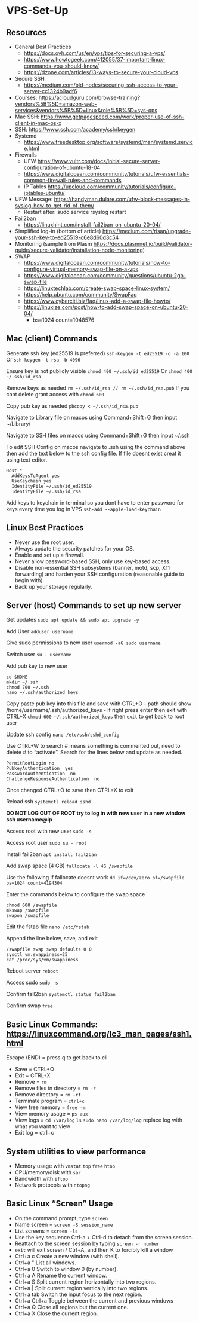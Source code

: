 # VPS-Set-Up

## Resources
* General Best Practices 
    * https://docs.ovh.com/us/en/vps/tips-for-securing-a-vps/ 
    * https://www.howtogeek.com/412055/37-important-linux-commands-you-should-know/
    * https://dzone.com/articles/13-ways-to-secure-your-cloud-vps 
* Secure SSH
    * https://medium.com/bld-nodes/securing-ssh-access-to-your-server-cc1324b9adf6 
* Courses: https://acloudguru.com/browse-training?vendors%5B%5D=amazon-web-services&vendors%5B%5D=linux&role%5B%5D=sys-ops
* Mac SSH: https://www.getpagespeed.com/work/proper-use-of-ssh-client-in-mac-os-x 
* SSH: https://www.ssh.com/academy/ssh/keygen 
* Systemd
    * https://www.freedesktop.org/software/systemd/man/systemd.service.html 
* Firewalls 
    * UFW https://www.vultr.com/docs/initial-secure-server-configuration-of-ubuntu-18-04 
    * https://www.digitalocean.com/community/tutorials/ufw-essentials-common-firewall-rules-and-commands 
    * IP Tables https://upcloud.com/community/tutorials/configure-iptables-ubuntu/ 
* UFW Message: https://handyman.dulare.com/ufw-block-messages-in-syslog-how-to-get-rid-of-them/ 
    * Restart after: sudo service rsyslog restart
* Fail2ban 
    * https://linuxhint.com/install_fail2ban_on_ubuntu_20-04/  
* Simplified log-in (bottom of article) https://medium.com/risan/upgrade-your-ssh-key-to-ed25519-c6e8d60d3c54 
* Monitoring (sample from Plasm https://docs.plasmnet.io/build/validator-guide/secure-validator/installation-node-monitoring)
* SWAP
    * https://www.digitalocean.com/community/tutorials/how-to-configure-virtual-memory-swap-file-on-a-vps
    * https://www.digitalocean.com/community/questions/ubuntu-2gb-swap-file 
    * https://linuxtechlab.com/create-swap-space-linux-system/
    * https://help.ubuntu.com/community/SwapFaq
    * https://www.cyberciti.biz/faq/linux-add-a-swap-file-howto/
    * https://linuxize.com/post/how-to-add-swap-space-on-ubuntu-20-04/
        * bs=1024 count=1048576

## Mac (client) Commands
Generate ssh key (ed25519 is preferred)
`ssh-keygen -t ed25519 -o -a 100`
Or
`ssh-keygen -t rsa -b 4096`

Ensure key is not publicly visible
`chmod 400 ~/.ssh/id_ed25519`
Or 
`chmod 400 ~/.ssh/id_rsa`

Remove keys as needed
`rm ~/.ssh/id_rsa // rm ~/.ssh/id_rsa.pub`
If you cant delete grant access with
`chmod 600` 

Copy pub key as needed
`pbcopy < ~/.ssh/id_rsa.pub`

Navigate to Library file on macos using Command+Shift+G then input ~/Library/

Navigate to SSH files on macos using Command+Shift+G then input ~/.ssh

To edit SSH Config on macos navigate to .ssh using the command above then add the text below to the ssh config file. If file doesnt exist creat it using text editor.
```
Host *
  AddKeysToAgent yes
  UseKeychain yes
  IdentityFile ~/.ssh/id_ed25519
  IdentityFile ~/.ssh/id_rsa
```

Add keys to keychain in terminal so you dont have to enter password for keys every time you log in VPS
`ssh-add --apple-load-keychain`

## Linux Best Practices
- Never use the root user.
- Always update the security patches for your OS.
- Enable and set up a firewall.
- Never allow password-based SSH, only use key-based access.
- Disable non-essential SSH subsystems (banner, motd, scp, X11 forwarding) and harden your SSH configuration (reasonable guide to begin with).
- Back up your storage regularly.

## Server (host) Commands to set up new server
Get updates
`sudo apt update && sudo apt upgrade -y`

Add User
`adduser username`

Give sudo permissions to new user
`usermod -aG sudo username`

Switch user
`su - username`

Add pub key to new user
```
cd $HOME
mkdir ~/.ssh
chmod 700 ~/.ssh
nano ~/.ssh/authorized_keys
```

Copy paste pub key into this file and save with CTRL+O - path should show /home/username/.ssh/authorized_keys - if right press enter then exit with CTRL+X
`chmod 600 ~/.ssh/authorized_keys` then `exit` to get back to root user

Update ssh config
`nano /etc/ssh/sshd_config`

Use CTRL+W to search # means something is commented out, need to delete # to “activate”. Search for the lines below and update as needed.
```
PermitRootLogin no
PubkeyAuthentication  yes
PasswordAuthentication  no
ChallengeResponseAuthentication  no
```

Once changed CTRL+O to save then CTRL+X to exit

Reload ssh 
`systemctl reload sshd`

**DO NOT LOG OUT OF ROOT try to log in with new user in a new window ssh username@ip**

Access root with new user
`sudo -s`

Access root user
`sudo su - root`

Install fail2ban
`apt install fail2ban`

Add swap space (4 GB)
`fallocate -l 4G /swapfile`

Use the following if fallocate doesnt work `dd if=/dev/zero of=/swapfile bs=1024 count=4194304`

Enter the commands below to configure the swap space
```
chmod 600 /swapfile
mkswap /swapfile
swapon /swapfile
```

Edit the fstab file `nano /etc/fstab`

Append the line below, save, and exit
```
/swapfile swap swap defaults 0 0
sysctl vm.swappiness=25
cat /proc/sys/vm/swappiness
```

Reboot server
`reboot`

Access sudo
`sudo -s`

Confirm fail2ban
`systemctl status fail2ban`

Confirm swap
`free`

## Basic Linux Commands: https://linuxcommand.org/lc3_man_pages/ssh1.html 
Escape (END) = press q to get back to cli
- Save = CTRL+O
- Exit = CTRL+X
- Remove = `rm`
- Remove files in directory = `rm -r`
- Remove directory = `rm -rf`
- Terminate program = `ctrl+c`
- View free memory = `free -m`
- View memory usage = `ps aux`
- View logs = 
`cd /var/log`
`ls`
`sudo nano /var/log/log` replace log with what you want to view
- Exit log = ctrl+c

## System utilities to view performance
- Memory usage with `vmstat` `top` `free` `htop`
- CPU/memory/disk with `sar`
- Bandwidth with `iftop`
- Network protocols with `ntopng`

## Basic Linux “Screen” Usage
- On the command prompt, type `screen`
- Name screen = `screen -S session_name`
- List screens = `screen -ls`
- Use the key sequence Ctrl-a + Ctrl-d to detach from the screen session.
- Reattach to the screen session by typing `screen -r number`
- `exit` will exit screen / Ctrl+A, and then K to forcibly kill a window
- Ctrl+a c Create a new window (with shell).
- Ctrl+a " List all windows.
- Ctrl+a 0 Switch to window 0 (by number).
- Ctrl+a A Rename the current window.
- Ctrl+a S Split current region horizontally into two regions.
- Ctrl+a | Split current region vertically into two regions.
- Ctrl+a tab Switch the input focus to the next region.
- Ctrl+a Ctrl+a Toggle between the current and previous windows
- Ctrl+a Q Close all regions but the current one.
- Ctrl+a X Close the current region.




